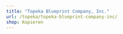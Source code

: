 ```yaml
---
title: "Topeka Blueprint Company, Inc."
url: /topeka/topeka-blueprint-company-inc/
shop: Kopieren
---
```

